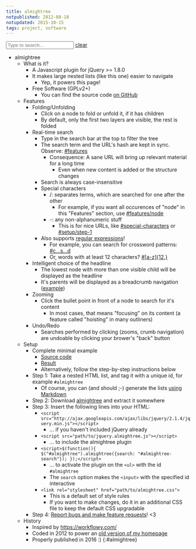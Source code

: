```yaml
---
title: almightree
notpublished: 2012-08-18
notupdated: 2015-10-15
tags: project, software
---
```


<input type="text" id="almightree-search" name="hopefullyuniquename" value="" placeholder="Type to search..."> <a href="#">clear</a>

- almightree
    - What is it?
        - A Javascript plugin for jQuery >= 1.8.0
        - It makes large nested lists (like this one) easier to navigate
            - Yep, it powers this page!
        - Free Software (GPLv2+)
            - You can find the source code [on GitHub](https://github.com/blinry/almightree)
    - Features
        - Folding/Unfolding
            - Click on a node to fold or unfold it, if it has children
            - By default, only the first two layers are visible, the rest is folded
        - Real-time search
            - Type in the search bar at the top to filter the tree
            - The search term and the URL's hash are kept in sync. Observe: [#features](#features)
                - Consequence: A sane URL will bring up relevant material for a long time
                    - Even when new content is added or the structure changes
            - Search is always case-insensitive
            - Special characters
                - /: separates terms, which are searched for one after the other
                    - For example, if you want all occurences of "node" in this "Features" section, use [#features/node](#features/node)
                - -: any non-alphanumeric stuff
                    - This is for nice URLs, like [#special-characters](#special-characters) or [#setup/step-1](#setup/step-1)
            - Also supports [regular expressions](https://en.wikipedia.org/wiki/Regular_expression)!
                 - For example, you can search for crossword patterns: [#c...s...d](#c...s...d)
                 - Or, words with at least 12 characters? [#[a-z]{12,}](#[a-z]{12,})
        - Intelligent choice of the headline
            - The lowest node with more than one visible child will be displayed as the headline
            - It's parents will be displayed as a breadcrumb navigation ([example](#headline))
        - Zooming
            - Click the bullet point in front of a node to search for it's content
                - In most cases, that means "focusing" on its content (a feature called "hoisting" in many outliners)
        - Undo/Redo
            - Searches performed by clicking (zooms, crumb navigation) are undoable by clicking your brower's "back" button
    - Setup
        - Complete minimal example
            - [Source code](https://github.com/blinry/almightree/blob/master/demo.html)
            - [Result](https://rawgit.com/blinry/almightree/master/demo.html)
            - Alternatively, follow the step-by-step instructions below
        - Step 1: Take a nested HTML list, and tag it with a unique id, for example `#almightree`
            - Of course, you can (and should ;-) generate the lists [using Markdown](https://github.com/blinry/morr.cc/tree/master/content/almightree/index.md)
        - Step 2: Download [almightree](https://github.com/blinry/almightree/archive/master.zip) and extract it somewhere
        - Step 3: Insert the following lines into your HTML:
            - `<script src="http://ajax.googleapis.com/ajax/libs/jquery/2.1.4/jquery.min.js"></script>`
                - ... if you haven't included jQuery already
            - `<script src="path/to/jquery.almightree.js"></script>`
                - ... to include the almightree plugin
            - `<script>$(function(){ $("#almightree").almightree({search: "#almightree-search"}); });</script>`
                - ... to activate the plugin on the `<ul>` with the id `#almightree`
                - The `search` option makes the `<input>` with the specified id interactive
            - `<link rel="stylesheet" href="path/to/almightree.css">`
                - This is a default set of style rules
                - If you want to make changes, do it in an additional CSS file to keep the default CSS upgradable
        - Step 4: [Report bugs and make feature requests](https://github.com/blinry/almightree/issues)! <3
    - History
        - Inspired by <https://workflowy.com/>
        - Coded in 2012 to power an [old version of my homepage](http://tree.morr.cc)
        - Properly published in 2016 :)
{:#almightree}

<script src="http://ajax.googleapis.com/ajax/libs/jquery/2.1.4/jquery.min.js"></script>
<script src="jquery.almightree.js"></script>
<script>
    $(function(){
        $("#almightree").almightree({search: "#almightree-search"});
    });
</script>
<link rel="stylesheet" href="almightree.css">

<style>
.almightree ul {
    margin-bottom: 0 !important;
}
.almightree li {
    margin-bottom: 0 !important;
}
</style>
